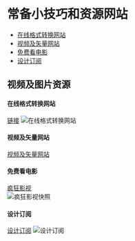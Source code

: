 # 常备小技巧和资源网站
- [在线格式转换网站](#在线格式转换网站)
- [视频及矢量网站](#视频及矢量网站)
- [免费看电影](#免费看电影)
- [设计订阅](#设计订阅)


视频及图片资源
-------------
#### 在线格式转换网站
[链接](http://www.alltoall.net/)
![在线格式转换网站](https://raw.githubusercontent.com/walman6/tip-skill/master/images/2019-1-14%2011-13-46.png)<br />
#### 视频及矢量网站
[视频及矢量网站](https://www.stockio.com/)
#### 免费看电影
[疯狂影视](http://ifkdy.com)<br />
![疯狂影视快照](https://raw.githubusercontent.com/walman6/tip-skill/master/images/image.png)
#### 设计订阅
[设计订阅](https://idesign.qq.com)
![设计订阅](https://raw.githubusercontent.com/walman6/tip-skill/master/images/2019-1-14%2012-2-12.png)
